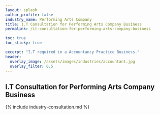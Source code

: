 ```yaml
---
layout: splash 
author_profile: false 
industry_name: Performing Arts Company
title: I.T Consultation for Performing Arts Company Business
permalink: /it-consultation-for-performing-arts-company-business

toc: true
toc_sticky: true

excerpt: "I.T required in a Accountancy Practice Business."
header:
  overlay_image: /assets/images/industries/accountant.jpg
  overlay_filter: 0.5 
---
```


## I.T Consultation for Performing Arts Company Business

{% include industry-consultation.md %}
